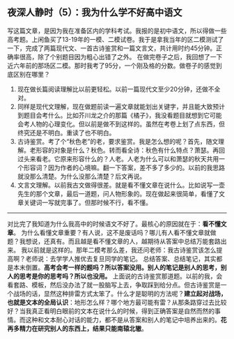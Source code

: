 ## 夜深人静时（5）：我为什么学不好高中语文

写这篇文章，是因为我在准备区内的学科考试。我报的是初中语文，所以得做一些高考题。上闲鱼买了13-19年的一模、二模试卷。我于是拿我当年的区二模测试了一下，完成了两篇现代文、一首古诗鉴赏和一篇文言文，共计用时约45分钟。正确率很高，除了个别题目因为粗心出错了之外。
在做完卷子之后，我回想了一下近六年前的那场区二模。那时我考了95分，一个刚及格的分数。做卷子的感觉到底区别在哪里？
1. 现在做长篇阅读理解比以前更轻松。以前一篇现代文至少20分钟，还做不全对。
2. 同样是现代文理解，现在做题前读一遍文章就能划出关键字，并且能大致预计到题目会考什么。比如芥川龙之介的那篇《橘子》，我没看题目就想到它可能会考人物的心理变化。但以前是做不到这样的。虽然在考卷上划了点东西，但终究还是不明白。重读了也不明白。
3. 古诗鉴赏。考了个“秋色老”的老，要求鉴赏。我是怎么想的呢？首先，随文理解。老形容的对象是什么？秋色。转而看全诗：秋色有什么特点？萧瑟。再回过头来看老。它原来形容什么的？人老。人老为什么可以和萧瑟的秋天共用一个形容词？因为作者的心境嘛。翻一下答案，差不多了多少的。以前的我思路就没那么清楚。为什么没那么清楚？后文再说。
4. 文言文理解。以前我古文做得很差。就是看不懂文章在说什么。比如说写一壶先生的那个文章，最后一道题，问人物形象的。现在做起来很简单，看懂了文章关键词一写就完事了。但那时候不行，看不懂。
- - - - - 
对比完了我知道为什么我高中的时候语文不好了。最核心的原因就在于：**看不懂文章**。
为什么看懂文章重要？有人说，这不是废话吗？哪儿有人看不懂文章就做题？我想说，还真有。而且越是看不懂文章的人，越期待从答案中总结万能套路出来。
我以前就是这样的。那年二模考那么差，我还问老师：我古诗鉴赏该怎么提高啊？老师说：去学学人推优去复旦同学的笔记。
总结答案、总结笔记，其实都是本末倒置。**高考会考一样的题吗？所以答案没用。别人的笔记是别人的思考，别人的思考是你的思考吗？所以也没用。**
上面说的古诗鉴赏那道题。以前的我，会看套路、模板，然后没办法了就一股脑写上去，争取踩到给分点。但古诗鉴赏是一个战场的话，显然这种排雷方式太笨了。什么才是聪明的方法呢？**建立起对战场，也就是文本的全局认识**：地形怎么样？哪个地方最可能有雷？从那条路穿过去比较好？当我真正看明白眼前的文本在说什么的时候，得到正确答案是自然而然的事情。而这种和文本耐心对话的能力，都不是从答案和别人的笔记中培养出来的。**花再多精力在研究别人的东西上，结果只能南辕北辙**。

